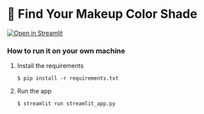 # 🎈 Find Your Makeup Color Shade


[![Open in Streamlit](https://static.streamlit.io/badges/streamlit_badge_black_white.svg)](https://find-your-makeup-color-shade.streamlit.app/)

### How to run it on your own machine

1. Install the requirements

   ```
   $ pip install -r requirements.txt
   ```

2. Run the app

   ```
   $ streamlit run streamlit_app.py
   ```

